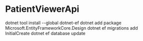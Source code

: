 # PatientViewerApi

dotnet tool install --global dotnet-ef
dotnet add package Microsoft.EntityFrameworkCore.Design
dotnet ef migrations add InitialCreate
dotnet ef database update